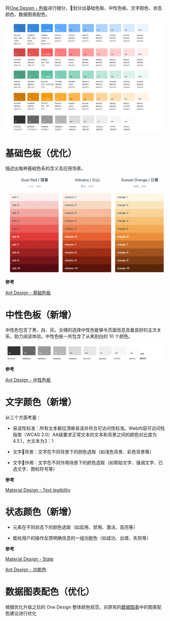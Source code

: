 将[One Design - 色板](http://one-design.baidu-int.com/design/basic/color)进行细分，划分出基础色板、中性色板、文字颜色、状态颜色、数据图表配色。

![One Design色板](../images/foundation/color/color01.png)

# 基础色板（优化）

描述出每种基础色系的含义及应用场景。

![基础色板](../images/foundation/color/color02.png)

**参考**

[Ant Design - 基础色板](https://ant.design/docs/spec/colors-cn#%E5%9F%BA%E7%A1%80%E8%89%B2%E6%9D%BF)

# 中性色板（新增）

中性色包含了黑、白、灰。合理的选择中性色能够令页面信息具备良好的主次关系，助力阅读体验。中性色板一共包含了从黑到白的 10 个颜色。

![中性色板](../images/foundation/color/color03.png)

**参考**

[Ant Design - 中性色板](https://ant.design/docs/spec/colors-cn#%E4%B8%AD%E6%80%A7%E8%89%B2%E6%9D%BF)

# 文字颜色（新增）

从三个方面考量：

- 易读性标准：所有文本都应清晰易读并符合可访问性标准。Web内容可访问性指南（WCAG 2.0）AA级要求正常文本的文本和背景之间的颜色对比度为4.5.1，大文本为3：1

- 文字背景：文字在不同背景下的颜色选取（如浅色背景、彩色背景等）

- 文字作用：文字在不同作用场景下的颜色选取（如帮助文字、强调文字、已选文字、图标符号等）

**参考**

[Material Design - Text legibility](https://material.io/design/color/text-legibility.html)

# 状态颜色（新增）

- 元素在不同状态下的颜色选取（如启用、禁用、激活、高亮等）

- 能给用户的操作反馈明确信息的一组功能色（如成功、出错、失败等）

**参考**

[Material Design - State](https://material.io/design/color/color-usage.html#state)

[Ant Design - 功能色](https://ant.design/docs/spec/colors-cn#%E5%8A%9F%E8%83%BD%E8%89%B2)

# 数据图表配色（优化）

根据优化升级之后的 One Design 整体颜色规范，对原有的[数据图表](http://one-design.baidu-int.com/design/complex/charts)中的图表配色建议进行优化